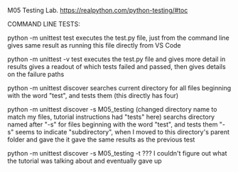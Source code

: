 M05 Testing Lab. https://realpython.com/python-testing/#toc


COMMAND LINE TESTS:

python -m unittest test
    executes the test.py file, just from the command line
    gives same result as running this file directly from VS Code

python -m unittest -v test
    executes the test.py file and gives more detail in results
    gives a readout of which tests failed and passed, then gives details on the failure paths

python -m unittest discover
    searches current directory for all files beginning with the word "test", and tests them (this directly has four)

python -m unittest discover -s M05_testing
(changed directory name to match my files, tutorial instructions had "tests" here)
    searchs directory named after "-s" for files beginning with the word "test", and tests them
    "-s" seems to indicate "subdirectory", when I moved to this directory's parent folder and gave the it gave the same results as the previous test

python -m unittest discover -s M05_testing -t ???
    I couldn't figure out what the tutorial was talking about and eventually gave up
